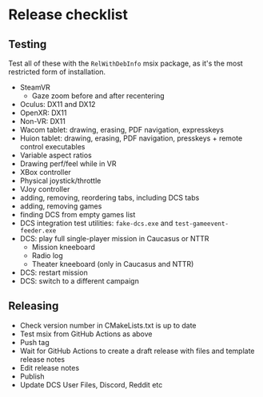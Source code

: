 # Release checklist

## Testing

Test all of these with the `RelWithDebInfo` msix package, as it's the most restricted form of installation.

* SteamVR
  * Gaze zoom before and after recentering
* Oculus: DX11 and DX12
* OpenXR: DX11
* Non-VR: DX11
* Wacom tablet: drawing, erasing, PDF navigation, expresskeys
* Huion tablet: drawing, erasing, PDF navigation, presskeys + remote control executables
* Variable aspect ratios
* Drawing perf/feel while in VR
* XBox controller
* Physical joystick/throttle
* VJoy controller
* adding, removing, reordering tabs, including DCS tabs
* adding, removing games
* finding DCS from empty games list
* DCS integration test utilities: `fake-dcs.exe` and `test-gameevent-feeder.exe`
* DCS: play full single-player mission in Caucasus or NTTR
  * Mission kneeboard
  * Radio log
  * Theater kneeboard (only in Caucasus and NTTR)
* DCS: restart mission
* DCS: switch to a different campaign

## Releasing

* Check version number in CMakeLists.txt is up to date
* Test msix from GitHub Actions as above
* Push tag
* Wait for GitHub Actions to create a draft release with files and template release notes
* Edit release notes
* Publish
* Update DCS User Files, Discord, Reddit etc
